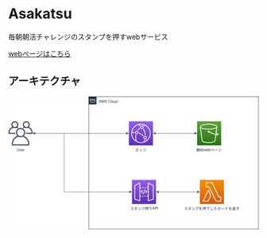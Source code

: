# Asakatsu

毎朝朝活チャレンジのスタンプを押すwebサービス

[webページはこちら](https://d2yknmsvbyuznd.cloudfront.net/)

## アーキテクチャ

![](docs/architecture.svg)